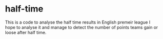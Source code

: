 # half-time
This is a code to analyse the half time results in English premeir league
I hope to analyse it and manage to detect the number of points teams gain or loose after half time.
